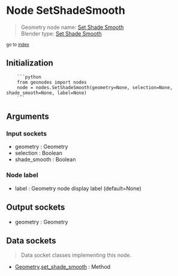 
# Node SetShadeSmooth

> Geometry node name: [Set Shade Smooth](https://docs.blender.org/manual/en/latest/modeling/geometry_nodes/mesh/set_shade_smooth.html)<br>
  Blender type: [Set Shade Smooth](https://docs.blender.org/api/current/bpy.types.GeometryNodeSetShadeSmooth.html)
  
<sub>go to [index](/docs/index.md)</sub>

Initialization
--------------
        
        ```python
        from geonodes import nodes
        node = nodes.SetShadeSmooth(geometry=None, selection=None, shade_smooth=None, label=None)
        ```



## Arguments


### Input sockets

- geometry : Geometry
- selection : Boolean
- shade_smooth : Boolean

### Node label

- label : Geometry node display label (default=None)

## Output sockets

- geometry : Geometry

## Data sockets

> Data socket classes implementing this node.
  
  
- [Geometry](/docs/sockets/Geometry.md).[set_shade_smooth](/docs/sockets/Geometry.md#set_shade_smooth) : Method
  
